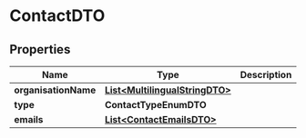 

# ContactDTO


## Properties

Name | Type | Description | Notes
------------ | ------------- | ------------- | -------------
**organisationName** | [**List&lt;MultilingualStringDTO&gt;**](MultilingualStringDTO.md) |  |  [optional]
**type** | **ContactTypeEnumDTO** |  |  [optional]
**emails** | [**List&lt;ContactEmailsDTO&gt;**](ContactEmailsDTO.md) |  |  [optional]



